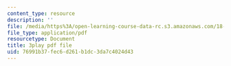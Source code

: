 ```yaml
---
content_type: resource
description: ''
file: /media/https%3A/open-learning-course-data-rc.s3.amazonaws.com/18-06sc-linear-algebra-fall-2011/76991b37fec6d261b1dc3da7c4024d43_4PnArrxCZLE.pdf
file_type: application/pdf
resourcetype: Document
title: 3play pdf file
uid: 76991b37-fec6-d261-b1dc-3da7c4024d43
---
```

